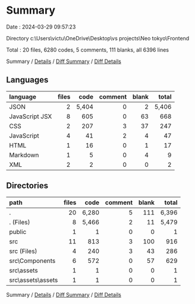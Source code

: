 # Summary

Date : 2024-03-29 09:57:23

Directory c:\\Users\\victu\\OneDrive\\Desktop\\vs projects\\Neo tokyo\\Frontend

Total : 20 files,  6280 codes, 5 comments, 111 blanks, all 6396 lines

Summary / [Details](details.md) / [Diff Summary](diff.md) / [Diff Details](diff-details.md)

## Languages
| language | files | code | comment | blank | total |
| :--- | ---: | ---: | ---: | ---: | ---: |
| JSON | 2 | 5,404 | 0 | 2 | 5,406 |
| JavaScript JSX | 8 | 605 | 0 | 63 | 668 |
| CSS | 2 | 207 | 3 | 37 | 247 |
| JavaScript | 4 | 41 | 2 | 4 | 47 |
| HTML | 1 | 16 | 0 | 1 | 17 |
| Markdown | 1 | 5 | 0 | 4 | 9 |
| XML | 2 | 2 | 0 | 0 | 2 |

## Directories
| path | files | code | comment | blank | total |
| :--- | ---: | ---: | ---: | ---: | ---: |
| . | 20 | 6,280 | 5 | 111 | 6,396 |
| . (Files) | 8 | 5,466 | 2 | 11 | 5,479 |
| public | 1 | 1 | 0 | 0 | 1 |
| src | 11 | 813 | 3 | 100 | 916 |
| src (Files) | 4 | 240 | 3 | 43 | 286 |
| src\\Components | 6 | 572 | 0 | 57 | 629 |
| src\\assets | 1 | 1 | 0 | 0 | 1 |
| src\\assets\\assets | 1 | 1 | 0 | 0 | 1 |

Summary / [Details](details.md) / [Diff Summary](diff.md) / [Diff Details](diff-details.md)